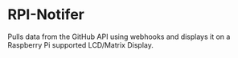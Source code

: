 # RPI-Notifer
Pulls data from the GitHub API using webhooks and displays it on a Raspberry Pi supported LCD/Matrix Display.

